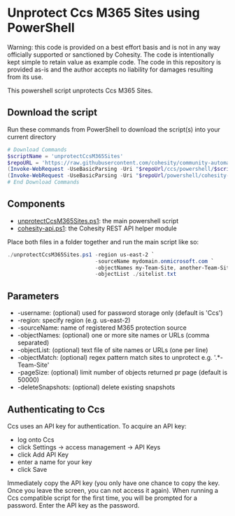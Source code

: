 # Unprotect Ccs M365 Sites using PowerShell

Warning: this code is provided on a best effort basis and is not in any way officially supported or sanctioned by Cohesity. The code is intentionally kept simple to retain value as example code. The code in this repository is provided as-is and the author accepts no liability for damages resulting from its use.

This powershell script unprotects Ccs M365 Sites.

## Download the script

Run these commands from PowerShell to download the script(s) into your current directory

```powershell
# Download Commands
$scriptName = 'unprotectCcsM365Sites'
$repoURL = 'https://raw.githubusercontent.com/cohesity/community-automation-samples/main'
(Invoke-WebRequest -UseBasicParsing -Uri "$repoUrl/ccs/powershell/$scriptName/$scriptName.ps1").content | Out-File "$scriptName.ps1"; (Get-Content "$scriptName.ps1") | Set-Content "$scriptName.ps1"
(Invoke-WebRequest -UseBasicParsing -Uri "$repoUrl/powershell/cohesity-api/cohesity-api.ps1").content | Out-File cohesity-api.ps1; (Get-Content cohesity-api.ps1) | Set-Content cohesity-api.ps1
# End Download Commands
```

## Components

* [unprotectCcsM365Sites.ps1](https://raw.githubusercontent.com/cohesity/community-automation-samples/main/ccs/powershell/unprotectCcsM365Sites/unprotectCcsM365Sites.ps1): the main powershell script
* [cohesity-api.ps1](https://raw.githubusercontent.com/cohesity/community-automation-samples/main/powershell/cohesity-api/cohesity-api.ps1): the Cohesity REST API helper module

Place both files in a folder together and run the main script like so:

```powershell
./unprotectCcsM365Sites.ps1 -region us-east-2 `
                            -sourceName mydomain.onmicrosoft.com `
                            -objectNames my-Team-Site, another-Team-Site `
                            -objectList ./sitelist.txt
```

## Parameters

* -username: (optional) used for password storage only (default is 'Ccs')
* -region: specify region (e.g. us-east-2)
* -sourceName: name of registered M365 protection source
* -objectNames: (optional) one or more site names or URLs (comma separated)
* -objectList: (optional) text file of site names or URLs (one per line)
* -objectMatch: (optional) regex pattern match sites to unprotect e.g. '.*-Team-Site'
* -pageSize: (optional) limit number of objects returned pr page (default is 50000)
* -deleteSnapshots: (optional) delete existing snapshots

## Authenticating to Ccs

Ccs uses an API key for authentication. To acquire an API key:

* log onto Ccs
* click Settings -> access management -> API Keys
* click Add API Key
* enter a name for your key
* click Save

Immediately copy the API key (you only have one chance to copy the key. Once you leave the screen, you can not access it again). When running a Ccs compatible script for the first time, you will be prompted for a password. Enter the API key as the password.
